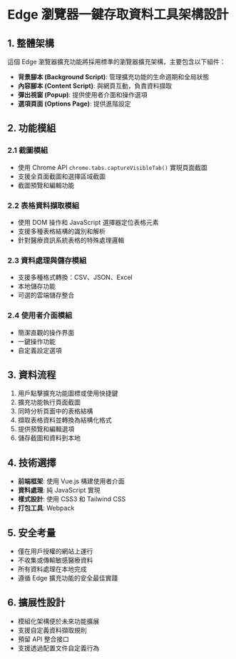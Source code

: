 # Edge 瀏覽器一鍵存取資料工具架構設計

## 1. 整體架構

這個 Edge 瀏覽器擴充功能將採用標準的瀏覽器擴充架構，主要包含以下組件：

- **背景腳本 (Background Script)**: 管理擴充功能的生命週期和全局狀態
- **內容腳本 (Content Script)**: 與網頁互動，負責資料擷取
- **彈出視窗 (Popup)**: 提供使用者介面和操作選項
- **選項頁面 (Options Page)**: 提供進階設定

## 2. 功能模組

### 2.1 截圖模組
- 使用 Chrome API `chrome.tabs.captureVisibleTab()` 實現頁面截圖
- 支援全頁面截圖和選擇區域截圖
- 截圖預覽和編輯功能

### 2.2 表格資料擷取模組
- 使用 DOM 操作和 JavaScript 選擇器定位表格元素
- 支援多種表格結構的識別和解析
- 針對醫療資訊系統表格的特殊處理邏輯

### 2.3 資料處理與儲存模組
- 支援多種格式轉換：CSV、JSON、Excel
- 本地儲存功能
- 可選的雲端儲存整合

### 2.4 使用者介面模組
- 簡潔直觀的操作界面
- 一鍵操作功能
- 自定義設定選項

## 3. 資料流程

1. 用戶點擊擴充功能圖標或使用快捷鍵
2. 擴充功能執行頁面截圖
3. 同時分析頁面中的表格結構
4. 擷取表格資料並轉換為結構化格式
5. 提供預覽和編輯選項
6. 儲存截圖和資料到本地

## 4. 技術選擇

- **前端框架**: 使用 Vue.js 構建使用者介面
- **資料處理**: 純 JavaScript 實現
- **樣式設計**: 使用 CSS3 和 Tailwind CSS
- **打包工具**: Webpack

## 5. 安全考量

- 僅在用戶授權的網站上運行
- 不收集或傳輸敏感醫療資料
- 所有資料處理在本地完成
- 遵循 Edge 擴充功能的安全最佳實踐

## 6. 擴展性設計

- 模組化架構便於未來功能擴展
- 支援自定義資料擷取規則
- 預留 API 整合接口
- 支援透過配置文件自定義行為

